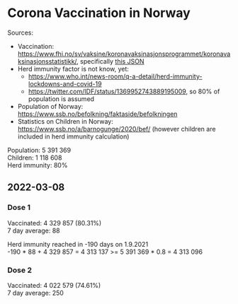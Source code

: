 # Corona Vaccination in Norway

Sources:

- Vaccination: <https://www.fhi.no/sv/vaksine/koronavaksinasjonsprogrammet/koronavaksinasjonsstatistikk/>, specifically [this JSON](https://www.fhi.no/api/chartdata/api/99119)
- Herd immunity factor is not know, yet:
  - <https://www.who.int/news-room/q-a-detail/herd-immunity-lockdowns-and-covid-19>
  - <https://twitter.com/IDF/status/1369952743889195009>, so 80% of population is assumed
- Population of Norway: <https://www.ssb.no/befolkning/faktaside/befolkningen>
- Statistics on Children in Norway: https://www.ssb.no/a/barnogunge/2020/bef/ (however children are included in herd immunity calculation)

Population: 5 391 369  
Children: 1 118 608  
Herd immunity: 80%  

## 2022-03-08

### Dose 1

Vaccinated: 4 329 857 (80.31%)  
7 day average: 88

Herd immunity reached in -190 days on 1.9.2021  
-190 * 88 + 4 329 857 = 4 313 137 >= 5 391 369 * 0.8 = 4 313 096

### Dose 2

Vaccinated: 4 022 579 (74.61%)  
7 day average: 250

